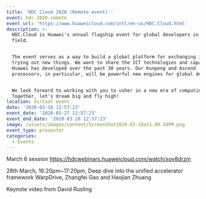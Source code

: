 ```yaml
---
title: 'HDC Cloud 2020 (Remote event) '
event: hdc-2020-remote
event_url: 'https://www.huaweicloud.com/intl/en-us/HDC.Cloud.html'
description: >-
  HDC.Cloud is Huawei's annual flagship event for global developers in the ICT
  field.


  The event serves as a way to build a global platform for exchanging ideas and
  trying out new things. We want to share the ICT technologies and capabilities
  Huawei has developed over the past 30 years. Our Kunpeng and Ascend
  processors, in particular, will be powerful new engines for global developers.


  We look forward to working with you to usher in a new era of computing.
  Together, let's dream big and fly high!
location: Virtual event
date: '2020-03-18 12:57:23'
event_date: '2020-03-27 12:57:23'
event_end_date: '2020-03-28 12:57:23'
image: /assets/images/content/ScreenShot2020-03-18at1.00.44PM.png
event_type: presenter
categories:
  - Events
---
```

March 6 session [https://hdcwebinars.​huaweicloud.com/watch/xov8drzm](https://hdcwebinars.huaweicloud.com/watch/xov8drzm)

28th March, 16:20pm~17:20pm, Deep dive into the unified accelerator framework WarpDrive, Zhangfei Gao and Haojian Zhuang

Keynote video from David Rusling

[](https://hdcwebinars.huaweicloud.com/watch/bmb084d7)
